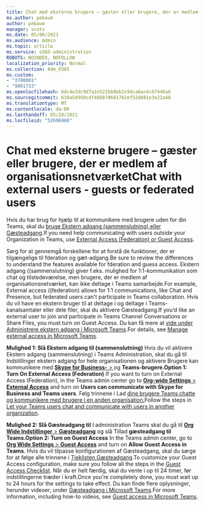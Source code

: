 ```yaml
---
title: Chat med eksterne brugere – gæster eller brugere, der er medlem af organisationsnetværket
ms.author: pebaum
author: pebaum
manager: scotv
ms.date: 05/06/2021
ms.audience: Admin
ms.topic: article
ms.service: o365-administration
ROBOTS: NOINDEX, NOFOLLOW
localization_priority: Normal
ms.collection: Adm_O365
ms.custom:
- "3700001"
- "9001733"
ms.openlocfilehash: 6dc4e3dc9d7a1e522bb8bb2c9dca6ac4c07446ab
ms.sourcegitcommit: 610a5d950cdf488870601762ef52d881e3e22a48
ms.translationtype: MT
ms.contentlocale: da-DK
ms.lasthandoff: 05/28/2021
ms.locfileid: "52696988"
---
```

# <a name="chat-with-external-users---guests-or-federated-users"></a><span data-ttu-id="a8723-102">Chat med eksterne brugere – gæster eller brugere, der er medlem af organisationsnetværket</span><span class="sxs-lookup"><span data-stu-id="a8723-102">Chat with external users - guests or federated users</span></span>

<span data-ttu-id="a8723-103">Hvis du har brug for hjælp til at kommunikere med brugere uden for din Teams, skal du [bruge Ekstern adgang (sammenslutning) eller Gæsteadgang](/microsoftteams/manage-external-access#external-access-vs-guest-access).</span><span class="sxs-lookup"><span data-stu-id="a8723-103">If you need help communicating with users outside your Organization in Teams, use [External Access (Federation) or Guest Access](/microsoftteams/manage-external-access#external-access-vs-guest-access).</span></span>

<span data-ttu-id="a8723-104">Sørg for at gennemgå forskellene for at forstå de funktioner, der er tilgængelige til fderation og gæt-adgang.</span><span class="sxs-lookup"><span data-stu-id="a8723-104">Be sure to review the differences to understand the features available for fderation and guess access.</span></span> <span data-ttu-id="a8723-105">Ekstern adgang ((sammenslutning) giver f.eks. mulighed for 1:1-kommunikation som chat og tilstedeværelse, men brugere, der er medlem af organisationsnetværket, kan ikke deltage i Teams samarbejde.</span><span class="sxs-lookup"><span data-stu-id="a8723-105">For example, External access ((federation) allows for 1:1 communications, like Chat and Presence, but federated users can't participate in Teams collaboration.</span></span> <span data-ttu-id="a8723-106">Hvis du vil have en ekstern bruger til at deltage i og deltage i Teams-kanalsamtaler eller dele filer, skal du aktivere Gæsteadgang.</span><span class="sxs-lookup"><span data-stu-id="a8723-106">If you’d like an external user to join and participate in Teams Channel Conversations or Share Files, you must turn on Guest Access.</span></span> <span data-ttu-id="a8723-107">Du kan få mere at [vide under Administrere ekstern adgang i Microsoft Teams](/microsoftteams/manage-external-access#external-access-vs-guest-access).</span><span class="sxs-lookup"><span data-stu-id="a8723-107">For details, see [Manage external access in Microsoft Teams](/microsoftteams/manage-external-access#external-access-vs-guest-access).</span></span>

<span data-ttu-id="a8723-108">**Mulighed 1: Slå Ekstern adgang til (sammenslutning)** Hvis du vil aktivere Ekstern adgang (sammenslutning) i Teams Administration, skal du gå til Indstillinger ekstern adgang for hele organisationen og aktivere Brugere kan kommunikere med [ **Skype for Business-**  > ](https://admin.teams.microsoft.com/company-wide-settings/external-communications) og **Teams-brugere.**</span><span class="sxs-lookup"><span data-stu-id="a8723-108">**Option 1: Turn On External Access (Federation)** If you want to turn on External Access (Federation), in the Teams admin center go to [**Org-wide Settings** > **External Access**](https://admin.teams.microsoft.com/company-wide-settings/external-communications) and turn on **Users can communicate with Skype for Business and Teams users**.</span></span> <span data-ttu-id="a8723-109">Følg trinnene i Lad [dine brugere Teams chatte og kommunikere med brugere i en anden organisation.](/microsoftteams/manage-external-access#let-your-teams-users-chat-and-communicate-with-users-in-another-organization)</span><span class="sxs-lookup"><span data-stu-id="a8723-109">Follow the steps in [Let your Teams users chat and communicate with users in another organization](/microsoftteams/manage-external-access#let-your-teams-users-chat-and-communicate-with-users-in-another-organization).</span></span>

<span data-ttu-id="a8723-110">**Mulighed 2: Slå Gæsteadgang til** I administration Teams skal du gå til [ **Org Wide Indstillinger**  >  **Gæsteadgang**](https://admin.teams.microsoft.com/company-wide-settings/guest-configuration) og slå Tillad **gæsteadgang til Teams.**</span><span class="sxs-lookup"><span data-stu-id="a8723-110">**Option 2: Turn on Guest Access** In the Teams admin center, go to [**Org Wide Settings** > **Guest Access**](https://admin.teams.microsoft.com/company-wide-settings/guest-configuration) and turn on **Allow Guest Access in Teams**.</span></span> <span data-ttu-id="a8723-111">Hvis du vil tilpasse konfigurationen af Gæsteadgang, skal du sørge for at følge alle trinnene i [Tjeklisten Gæsteadgang](/microsoftteams/guest-access-checklist).</span><span class="sxs-lookup"><span data-stu-id="a8723-111">To customize your Guest Access configuration, make sure you follow all the steps in the [Guest Access Checklist](/microsoftteams/guest-access-checklist).</span></span> <span data-ttu-id="a8723-112">Når du er helt færdig, skal du vente i op til 24 timer, før indstillingerne træder i kraft.</span><span class="sxs-lookup"><span data-stu-id="a8723-112">Once you're completely done, you must wait up to 24 hours for the settings to take effect.</span></span> <span data-ttu-id="a8723-113">Du kan finde flere oplysninger, herunder videoer, under [Gæsteadgang i Microsoft Teams](/microsoftteams/guest-access).</span><span class="sxs-lookup"><span data-stu-id="a8723-113">For more information, including how-to videos, see [Guest access in Microsoft Teams](/microsoftteams/guest-access).</span></span>